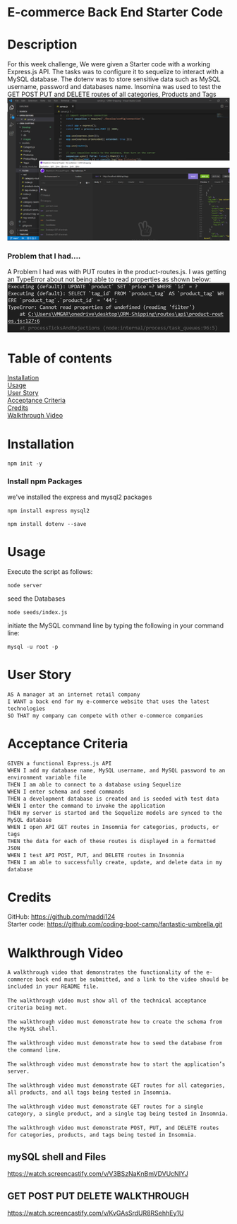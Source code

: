# E-commerce Back End Starter Code

# Description
For this week challenge, We were given a Starter code with a working Express.js API. The tasks was to configure it to sequelize to interact with a MySQL database. The dotenv was to store sensitive data such as MySQL username, password and databases name. Insomina was used to test the GET POST PUT and DELETE routes of all categories, Products and Tags 
![ScreenShot ](./Develop/images/screenshot.png)
### Problem that I had....
A Problem I had was with PUT routes in the product-routes.js. I was getting an TypeError about not being able to read properties as shown below: 
![PUT routes error](./Develop/images/error.png)
  
# Table of contents
[Installation](#Installation)<br>
[Usage](#Usage)<br>
[User Story](#User-Story)<br>
[Acceptance Criteria](#Acceptance-Criteria)<br>
[Credits](#Credits)<br>
[Walkthrough Video](#Walkthrough-Video)<br>


# Installation
```
npm init -y
```
### Install npm Packages
we've installed the express and mysql2 packages
```
npm install express mysql2
```
```
npm install dotenv --save
```
# Usage
Execute the script as follows:
```
node server
```
seed the Databases
```
node seeds/index.js
```
initiate the MySQL command line by typing the following in your command line:
```
mysql -u root -p
```


# User Story
```
AS A manager at an internet retail company
I WANT a back end for my e-commerce website that uses the latest technologies
SO THAT my company can compete with other e-commerce companies
```

# Acceptance Criteria
```
GIVEN a functional Express.js API
WHEN I add my database name, MySQL username, and MySQL password to an environment variable file
THEN I am able to connect to a database using Sequelize
WHEN I enter schema and seed commands
THEN a development database is created and is seeded with test data
WHEN I enter the command to invoke the application
THEN my server is started and the Sequelize models are synced to the MySQL database
WHEN I open API GET routes in Insomnia for categories, products, or tags
THEN the data for each of these routes is displayed in a formatted JSON
WHEN I test API POST, PUT, and DELETE routes in Insomnia
THEN I am able to successfully create, update, and delete data in my database
```

# Credits
GitHub: https://github.com/maddi124<br>
Starter code: https://github.com/coding-boot-camp/fantastic-umbrella.git



# Walkthrough Video
```
A walkthrough video that demonstrates the functionality of the e-commerce back end must be submitted, and a link to the video should be included in your README file.

The walkthrough video must show all of the technical acceptance criteria being met.

The walkthrough video must demonstrate how to create the schema from the MySQL shell.

The walkthrough video must demonstrate how to seed the database from the command line.

The walkthrough video must demonstrate how to start the application’s server.

The walkthrough video must demonstrate GET routes for all categories, all products, and all tags being tested in Insomnia.

The walkthrough video must demonstrate GET routes for a single category, a single product, and a single tag being tested in Insomnia.

The walkthrough video must demonstrate POST, PUT, and DELETE routes for categories, products, and tags being tested in Insomnia.
```
## mySQL shell and Files
https://watch.screencastify.com/v/V3BSzNaKnBmVDVUcNIYJ

## GET POST PUT DELETE WALKTHROUGH

https://watch.screencastify.com/v/KvGAsSrdUR8RSehhEy1U


